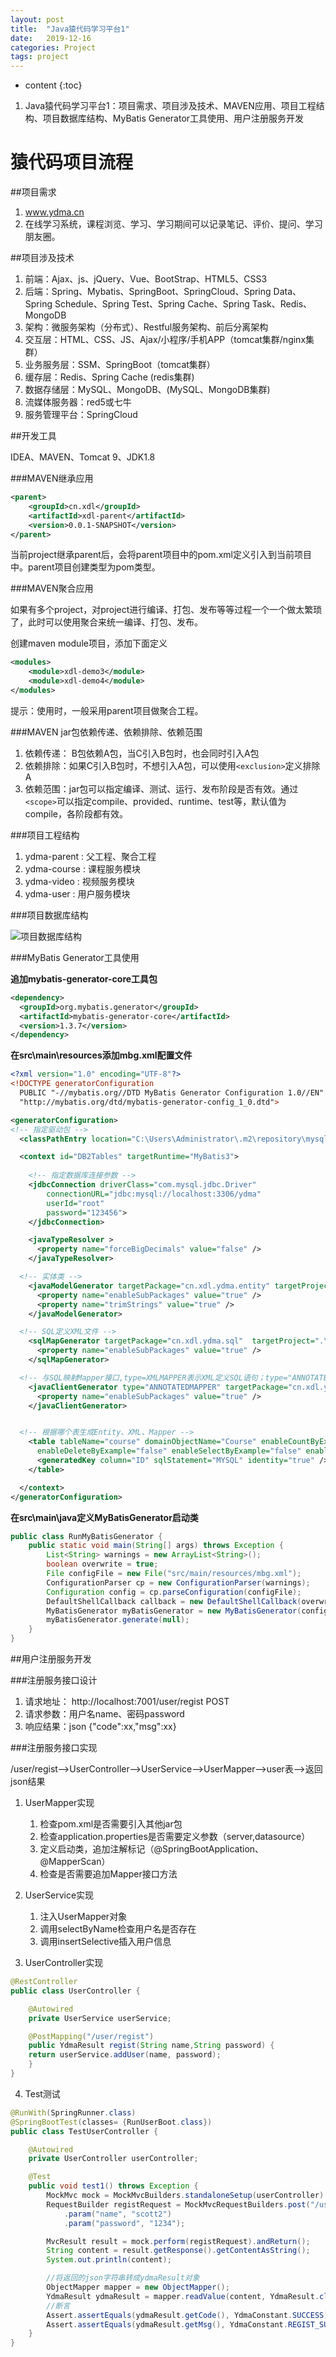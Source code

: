 ```yaml
---
layout: post
title:  "Java猿代码学习平台1"
date:   2019-12-16
categories: Project
tags: project
---
```


* content
{:toc}

1. Java猿代码学习平台1：项目需求、项目涉及技术、MAVEN应用、项目工程结构、项目数据库结构、MyBatis Generator工具使用、用户注册服务开发







# 猿代码项目流程
##项目需求
1. www.ydma.cn
2. 在线学习系统，课程浏览、学习、学习期间可以记录笔记、评价、提问、学习朋友圈。

##项目涉及技术
1. 前端：Ajax、js、jQuery、Vue、BootStrap、HTML5、CSS3
2. 后端：Spring、Mybatis、SpringBoot、SpringCloud、Spring Data、Spring Schedule、Spring Test、Spring Cache、Spring Task、Redis、MongoDB
3. 架构：微服务架构（分布式）、Restful服务架构、前后分离架构
4. 交互层：HTML、CSS、JS、Ajax/小程序/手机APP（tomcat集群/nginx集群）
5. 业务服务层：SSM、SpringBoot（tomcat集群）
6. 缓存层：Redis、Spring Cache (redis集群)
7. 数据存储层：MySQL、MongoDB、(MySQL、MongoDB集群)
8. 流媒体服务器：red5或七牛
9. 服务管理平台：SpringCloud

##开发工具

IDEA、MAVEN、Tomcat 9、JDK1.8

###MAVEN继承应用

```xml
<parent>
    <groupId>cn.xdl</groupId>
    <artifactId>xdl-parent</artifactId>
    <version>0.0.1-SNAPSHOT</version>
</parent>
```

当前project继承parent后，会将parent项目中的pom.xml定义引入到当前项目中。parent项目创建类型为pom类型。

###MAVEN聚合应用

如果有多个project，对project进行编译、打包、发布等等过程一个一个做太繁琐了，此时可以使用聚合来统一编译、打包、发布。

创建maven module项目，添加下面定义

```xml
<modules>
    <module>xdl-demo3</module>
    <module>xdl-demo4</module>
</modules>
```

提示：使用时，一般采用parent项目做聚合工程。

###MAVEN jar包依赖传递、依赖排除、依赖范围

1. 依赖传递： B包依赖A包，当C引入B包时，也会同时引入A包
2. 依赖排除：如果C引入B包时，不想引入A包，可以使用`<exclusion>`定义排除A
3. 依赖范围：jar包可以指定编译、测试、运行、发布阶段是否有效。通过`<scope>`可以指定compile、provided、runtime、test等，默认值为compile，各阶段都有效。

###项目工程结构

1. ydma-parent : 父工程、聚合工程
2. ydma-course : 课程服务模块
3. ydma-video : 视频服务模块
4. ydma-user : 用户服务模块

###项目数据库结构

![项目数据库结构](/assets/项目图片/猿代码项目/e-r.png)

###MyBatis Generator工具使用

**追加mybatis-generator-core工具包**

```xml
<dependency>
  <groupId>org.mybatis.generator</groupId>
  <artifactId>mybatis-generator-core</artifactId>
  <version>1.3.7</version>
</dependency>
```

**在src\main\resources添加mbg.xml配置文件**

```xml
<?xml version="1.0" encoding="UTF-8"?>
<!DOCTYPE generatorConfiguration
  PUBLIC "-//mybatis.org//DTD MyBatis Generator Configuration 1.0//EN"
  "http://mybatis.org/dtd/mybatis-generator-config_1_0.dtd">

<generatorConfiguration>
<!-- 指定驱动包 -->
  <classPathEntry location="C:\Users\Administrator\.m2\repository\mysql\mysql-connector-java\5.1.47\mysql-connector-java-5.1.47.jar" />

  <context id="DB2Tables" targetRuntime="MyBatis3">
  
    <!-- 指定数据库连接参数 -->
    <jdbcConnection driverClass="com.mysql.jdbc.Driver"
        connectionURL="jdbc:mysql://localhost:3306/ydma"
        userId="root"
        password="123456">
    </jdbcConnection>

    <javaTypeResolver >
      <property name="forceBigDecimals" value="false" />
    </javaTypeResolver>

  <!-- 实体类 -->
    <javaModelGenerator targetPackage="cn.xdl.ydma.entity" targetProject=".\src\main\java">
      <property name="enableSubPackages" value="true" />
      <property name="trimStrings" value="true" />
    </javaModelGenerator>

  <!-- SQL定义XML文件 -->
    <sqlMapGenerator targetPackage="cn.xdl.ydma.sql"  targetProject=".\src\main\resources">
      <property name="enableSubPackages" value="true" />
    </sqlMapGenerator>

  <!-- 与SQL映射Mapper接口,type=XMLMAPPER表示XML定义SQL语句；type="ANNOTATEDMAPPER"表示注解SQL -->
    <javaClientGenerator type="ANNOTATEDMAPPER" targetPackage="cn.xdl.ydma.dao"  targetProject=".\src\main\java">
      <property name="enableSubPackages" value="true" />
    </javaClientGenerator>


  <!-- 根据哪个表生成Entity、XML、Mapper -->
    <table tableName="course" domainObjectName="Course" enableCountByExample="false"
      enableDeleteByExample="false" enableSelectByExample="false" enableUpdateByExample="false">
      <generatedKey column="ID" sqlStatement="MYSQL" identity="true" />
    </table>

  </context>
</generatorConfiguration>
```

**在src\main\java定义MyBatisGenerator启动类**

```java
public class RunMyBatisGenerator {
    public static void main(String[] args) throws Exception {
        List<String> warnings = new ArrayList<String>();
        boolean overwrite = true;
        File configFile = new File("src/main/resources/mbg.xml");
        ConfigurationParser cp = new ConfigurationParser(warnings);
        Configuration config = cp.parseConfiguration(configFile);
        DefaultShellCallback callback = new DefaultShellCallback(overwrite);
        MyBatisGenerator myBatisGenerator = new MyBatisGenerator(config, callback, warnings);
        myBatisGenerator.generate(null);
    }
}
```

##用户注册服务开发

###注册服务接口设计

1. 请求地址： http://localhost:7001/user/regist  POST
2. 请求参数：用户名name、密码password
3. 响应结果：json    {"code":xx,"msg":xx}

###注册服务接口实现

/user/regist-->UserController-->UserService-->UserMapper-->user表-->返回json结果

1. UserMapper实现
    1. 检查pom.xml是否需要引入其他jar包
    2. 检查application.properties是否需要定义参数（server,datasource）
    3. 定义启动类，追加注解标记（@SpringBootApplication、@MapperScan）
    4. 检查是否需要追加Mapper接口方法

2. UserService实现
    1. 注入UserMapper对象
    2. 调用selectByName检查用户名是否存在
    3. 调用insertSelective插入用户信息

3. UserController实现

```java
@RestController
public class UserController {

    @Autowired
    private UserService userService;

    @PostMapping("/user/regist")
    public YdmaResult regist(String name,String password) {
    return userService.addUser(name, password);
    }
}
```

4. Test测试

```java
@RunWith(SpringRunner.class)
@SpringBootTest(classes= {RunUserBoot.class})
public class TestUserController {

    @Autowired
    private UserController userController;

    @Test
    public void test1() throws Exception {
        MockMvc mock = MockMvcBuilders.standaloneSetup(userController).build();
        RequestBuilder registRequest = MockMvcRequestBuilders.post("/user/regist")
            .param("name", "scott2")
            .param("password", "1234");

        MvcResult result = mock.perform(registRequest).andReturn();
        String content = result.getResponse().getContentAsString();
        System.out.println(content);

        //将返回的json字符串转成ydmaResult对象
        ObjectMapper mapper = new ObjectMapper();
        YdmaResult ydmaResult = mapper.readValue(content, YdmaResult.class);
        //断言
        Assert.assertEquals(ydmaResult.getCode(), YdmaConstant.SUCCESS);
        Assert.assertEquals(ydmaResult.getMsg(), YdmaConstant.REGIST_SUCCESS_MSG);
    }
}
```











